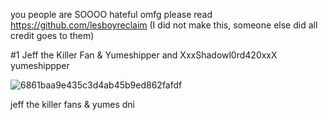  you people are SOOOO hateful omfg please read https://github.com/lesboyreclaim (I did not make this, someone else did all credit goes to them)

#1 Jeff the Killer Fan & Yumeshipper
and XxxShadowl0rd420xxX yumeshippper


![6861baa9e435c3d4ab45b9ed862fafdf](https://github.com/user-attachments/assets/e5bd492a-0043-43c9-a553-4478c5b52ed7)

jeff the killer fans & yumes dni
